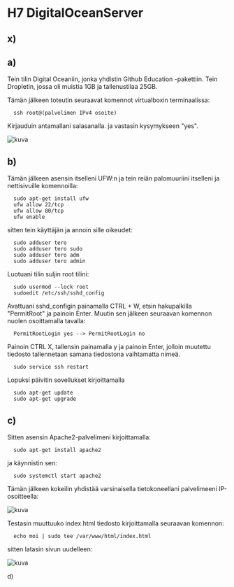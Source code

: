 # H7 DigitalOceanServer

## x)

## a) 

Tein tilin Digital Oceaniin, jonka yhdistin Github Education -pakettiin. Tein Dropletin, jossa oli muistia 1GB ja tallenustilaa 25GB.

Tämän jälkeen toteutin seuraavat komennot virtualboxin terminaalissa:

      ssh root@(palvelimen IPv4 osoite)
      
Kirjauduin antamallani salasanalla. ja vastasin kysymykseen "yes".

![kuva](https://user-images.githubusercontent.com/105205141/217605632-6575ef34-8b4e-4656-9673-b05dffd0afdb.png)
    
## b)

Tämän jälkeen asensin itselleni UFW:n ja tein reiän palomuuriini itselleni ja nettisivuille komennoilla:

      sudo apt-get install ufw
      ufw allow 22/tcp
      ufw allow 80/tcp
      ufw enable
      
sitten tein käyttäjän ja annoin sille oikeudet:

      sudo adduser tero
      sudo adduser tero sudo
      sudo adduser tero adm
      sudo adduser tero admin
      
Luotuani tilin suljin root tilini:

      sudo usermod --lock root
      sudoedit /etc/ssh/sshd_config
      
Avattuani sshd_configin painamalla CTRL + W, etsin hakupalkilla "PermitRoot" ja painoin Enter. Muutin sen jälkeen seuraavan komennon nuolen osoittamalla tavalla:
      
      PermitRootLogin yes --> PermitRootLogin no
      
Painoin CTRL X, tallensin painamalla y ja painoin Enter, jolloin muutettu tiedosto tallennetaan samana tiedostona vaihtamatta nimeä.

      sudo service ssh restart
      
Lopuksi päivitin sovellukset kirjoittamalla

      sudo apt-get update
      sudo apt-get upgrade
      
      
## c)

Sitten asensin Apache2-palvelimeni kirjoittamalla: 

      sudo apt-get install apache2

ja käynnistin sen:

      sudo systemctl start apache2
      
Tämän jälkeen kokeilin yhdistää varsinaisella tietokoneellani palvelimeeni IP-osoitteella:

![kuva](https://user-images.githubusercontent.com/105205141/217608012-a3ae068c-375b-49fd-b23a-55d767e014f0.png)

Testasin muuttuuko index.html tiedosto kirjoittamalla seuraavan komennon:

      echo moi | sudo tee /var/www/html/index.html
      
sitten latasin sivun uudelleen: 

![kuva](https://user-images.githubusercontent.com/105205141/217610142-f1559d74-44c6-4317-9347-c644b14ca7c1.png)

d)
